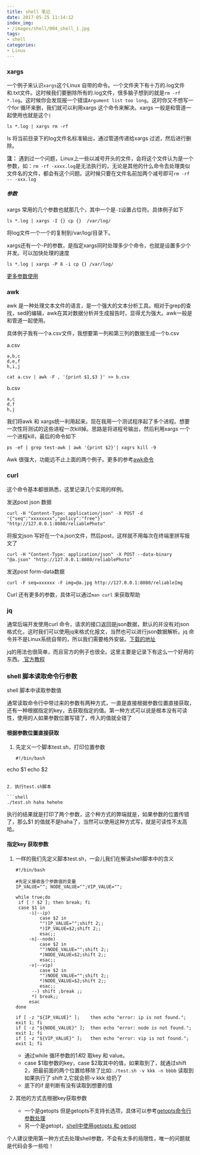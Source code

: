 ```yaml
---
title: shell 笔记
date: 2017-05-25 11:14:12
index_img:
- /images/shell/004_shell_1.jpg
tags: 
- shell
categories:
- Linux
---
```


### xargs

一个例子来认识`xargs`这个Linux 自带的命令。一个文件夹下有十万的.log文件和.txt文件。这时候我们要删除所有的.log文件，很多脑子想到的就是`rm -rf *.log`。这时候你会发现报一个错误`Argument list too long`。这时你又不想写一个for 循环来删，我们就可以利用xargs 这个命令来解决。xargs 一般是和管道一起使用也就是这个`|`

```shell
ls *.log | xargs rm -rf 
```

ls 将当前目录下的log文件名标准输出，通过管道传递给xargs 过滤，然后进行删除。

**注：** 遇到过一个问题，Linux上一些以减号开头的文件，会将这个文件认为是一个参数，如：`rm -rf -xxxx.log`是无法执行的，无论是其他的什么命令去处理类似文件名的文件，都会有这个问题。这时候只要在文件名前加两个减号即可`rm -rf -- -xxx.log`

##### 参数

xargs  常用的几个参数也就那几个，其中一个是`-I`设置占位符。具体例子如下

```shell
ls *.log | xargs -I {} cp {}  /var/log/
```

 将log文件一个一个的复制到/var/log/目录下。

xargs还有一个-P的参数，是指定xargs同时处理多少个命令，也就是设置多少个并发。可以加快处理的速度

```shell
ls *.log | xargs -P 8 -i cp {} /var/log/
```

[更多参数使用](https://www.runoob.com/linux/linux-comm-xargs.html)

### awk

awk 是一种处理文本文件的语言，是一个强大的文本分析工具。相对于grep的查找，sed的编辑，awk在其对数据分析并生成报告时，显得尤为强大。awk一般是和管道一起使用。

具体例子我有一个a.csv文件，我想要第一列和第三列的数据生成一个b.csv

a.csv

```shell
a,b,c
d,e,f
h,i,j
```

```shell
cat a.csv | awk -F , '{print $1,$3 }' >> b.csv
```

b.csv

```shell
a,c
d,f
h,j
```

我们将awk 和 xargs统一利用起来。现在我用一个测试程序起了多个进程。想要一次性将测试的这些进程一次kill掉。思路是将进程号输出，然后利用xargs 一个一个进程kill，最后的命令如下

```shell
ps -ef | grep test-awk | awk '{print $2}'| xagrs kill -9 
```

Awk 很强大，功能远不止上面的两个例子。更多的参考[awk命令](https://www.runoob.com/linux/linux-comm-awk.html)

### curl

这个命令基本都很熟悉，这里记录几个实用的样例。

发送post json 数据

```shell
curl -H "Content-Type: application/json" -X POST -d '{"seq":"xxxxxxxx","policy":"free"}' "http://127.0.0.1:8080/reliablePhoto"
```

将报文json 写好在一个a.json文件，然后post，这样就不用每次在终端里拼写报文了

```shell
curl -H "Content-Type: application/json" -X POST --data-binary "@a.json" "http://127.0.0.1:8080/reliablePhoto"
```

发送post form-data数据

```shell
curl -F seq=xxxxxx -F img=@a.jpg http://127.0.0.1:8080/reliableImg
```

Curl 还有更多的参数，具体可以通过`man curl` 来获取帮助

### jq

通常后端开发使用curl 命令，请求的接口返回是json数据，默认的并没有对json 格式化，这时我们可以使用jq来格式化报文，当然也可以进行json数据解析。jq 命令并不是Linux系统自带的，所以我们需要格外安装。[下载的地址](https://stedolan.github.io/jq/download/)

jq的用法也很简单，而且官方的例子也很全。这里主要是记录下有这么一个好用的东西。[ 官方教程](https://stedolan.github.io/jq/tutorial/)

### shell 脚本读取命令行参数

shell 脚本中读取参数值

通常读取命令行中带过来的参数有两种方式，一直是直接根据参数位置直接获取，还有一种根据指定的key，去获取指定的值。第一种方式可以说是根本没有可读性，使用的人如果参数位置写错了，传入的值就全错了

#### 根据参数位置直接获取

1. 先定义一个脚本test.sh，打印位置参数

   ```shell
   #!/bin/bash
echo $1
   echo $2
   ```
   
2. 执行test.sh脚本

   ```shell
   ./test.sh haha hehehe
   ```

   执行的结果就是打印了两个参数，这个种方式的弊端就是，如果参数的位置传错了，那么$1 的值就不是haha了，当然可以使用这种方式写，就是可读性不太高 哈。


#### 指定key 获取参数

1. 一样的我们先定义脚本test.sh，一会儿我们在解读shell脚本中的含义

   ```shell
   #!/bin/bash

   #先定义接收各个参数值的变量
   IP_VALUE=""; NODE_VALUE="";VIP_VALUE="";

   while true;do 
   	if [ ! $2 ]; then break; fi
   	case $1 in
   		-i|--ip)
   			case $2 in
   			"")IP_VALUE="";shift 2;;
   			*)IP_VALUE=$2;shift 2;;
   			esac;;
   		-n|--node)
   			case $2 in
   			"")NODE_VALUE="";shift 2;;
   			*)NODE_VALUE=$2;shift 2;;
   			esac;;
   		-v|--vip)
   			case $2 in
   			"")NODE_VALUE="";shift 2;;
   			*)NODE_VALUE=$2;shift 2;;
   			esac;;
   		 --) shift ;break ;;
   		 *) break;;
   		esac
   done

   if [ -z "${IP_VALUE}" ];    then echo "error: ip is not found.";             exit 1; fi
   if [ -z "${NODE_VALUE}" ];  then echo "error: node is not found.";           exit 1; fi
   if [ -z "${VIP_VALUE}" ];   then echo "error: vip is not found.";            exit 1; fi
   ```

   - 通过while 循环参数的$1 和$2 取key 和 value。
   - case $1取参数的key，case $2取其中的值，如果取到了，就通过shift 2，把最前面的两个位置给移除了比如:`./test.sh -v kkk -n bbbb` 读取到如果执行了 shift 2,它就会把-v kkk 给扔了
   - 底下的if 是判断有没有读取到想要的值

2. 其他的方式去根据key获取参数

   - 一个是getopts 但是getopts不支持长选项，具体可以参考[getopts命令行参数处理](http://www.cnblogs.com/xiangzi888/archive/2012/04/03/2430736.html)
   - 另一个是getopt，[shell中使用getopts 和 getopt](http://blog.csdn.net/wh211212/article/details/53750366)

个人建议使用第一种方式去处理shell参数，不会有太多的局限性，唯一的问题就是代码会多一些哈！